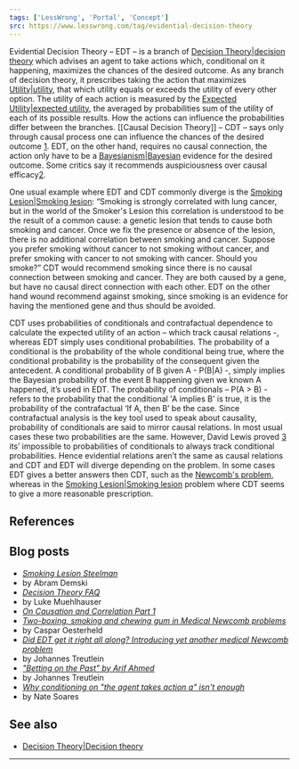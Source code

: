 ```yaml
---
tags: ['LessWrong', 'Portal', 'Concept']
src: https://www.lesswrong.com/tag/evidential-decision-theory
---
```


Evidential Decision Theory – EDT – is a branch of [Decision Theory|decision theory](https://www.lesswrong.com/tag/decision-theory) which advises an agent to take actions which, conditional on it happening, maximizes the chances of the desired outcome. As any branch of decision theory, it prescribes taking the action that maximizes [Utility|utility](https://www.lesswrong.com/tag/utility), that which utility equals or exceeds the utility of every other option. The utility of each action is measured by the [Expected Utility|expected utility](https://www.lesswrong.com/tag/expected-utility), the averaged by probabilities sum of the utility of each of its possible results. How the actions can influence the probabilities differ between the branches. [[Causal Decision Theory]] – CDT – says only through causal process one can influence the chances of the desired outcome [1](#fn1). EDT, on the other hand, requires no causal connection, the action only have to be a [Bayesianism|Bayesian](https://www.lesswrong.com/tag/bayesianism) evidence for the desired outcome. Some critics say it recommends auspiciousness over causal efficacy[2](#fn2).

One usual example where EDT and CDT commonly diverge is the [Smoking Lesion|Smoking lesion](https://www.lesswrong.com/tag/smoking-lesion): “Smoking is strongly correlated with lung cancer, but in the world of the Smoker's Lesion this correlation is understood to be the result of a common cause: a genetic lesion that tends to cause both smoking and cancer. Once we fix the presence or absence of the lesion, there is no additional correlation between smoking and cancer. Suppose you prefer smoking without cancer to not smoking without cancer, and prefer smoking with cancer to not smoking with cancer. Should you smoke?” CDT would recommend smoking since there is no causal connection between smoking and cancer. They are both caused by a gene, but have no causal direct connection with each other. EDT on the other hand wound recommend against smoking, since smoking is an evidence for having the mentioned gene and thus should be avoided.

CDT uses probabilities of conditionals and contrafactual dependence to calculate the expected utility of an action – which track causal relations -, whereas EDT simply uses conditional probabilities. The probability of a conditional is the probability of the whole conditional being true, where the conditional probability is the probability of the consequent given the antecedent. A conditional probability of B given A - P(B|A) -, simply implies the Bayesian probability of the event B happening given we known A happened, it’s used in EDT. The probability of conditionals – P(A > B) - refers to the probability that the conditional 'A implies B' is true, it is the probability of the contrafactual ‘If A, then B’ be the case. Since contrafactual analysis is the key tool used to speak about causality, probability of conditionals are said to mirror causal relations. In most usual cases these two probabilities are the same. However, David Lewis proved [3](#fn3) its’ impossible to probabilities of conditionals to always track conditional probabilities. Hence evidential relations aren’t the same as causal relations and CDT and EDT will diverge depending on the problem. In some cases EDT gives a better answers then CDT, such as the [Newcomb's problem](https://www.lesswrong.com/tag/newcomb-s-problem), whereas in the [Smoking Lesion|Smoking lesion](https://www.lesswrong.com/tag/smoking-lesion) problem where CDT seems to give a more reasonable prescription.

## References
## Blog posts
- [*Smoking Lesion Steelman*](https://agentfoundations.org/item?id=1525)
-  by Abram Demski
- [*Decision Theory FAQ*](http://lesswrong.com/lw/gu1/decision_theory_faq/)
-  by Luke Muehlhauser
- [*On Causation and Correlation Part 1*](https://casparoesterheld.files.wordpress.com/2016/12/almond_edt_1.pdf)
- [*Two-boxing, smoking and chewing gum in Medical Newcomb problems*](http://lesswrong.com/lw/men/twoboxing_smoking_and_chewing_gum_in_medical/)
-  by Caspar Oesterheld
- [*Did EDT get it right all along? Introducing yet another medical Newcomb problem*](http://lesswrong.com/r/discussion/lw/oih/did_edt_get_it_right_all_along_introducing_yet/)
-  by Johannes Treutlein
- [*"Betting on the Past" by Arif Ahmed*](https://casparoesterheld.com/2017/02/06/betting-on-the-past-by-arif-ahmed/)
-  by Johannes Treutlein
- [*Why conditioning on "the agent takes action a" isn't enough*](https://agentfoundations.org/item?id=92)
-  by Nate Soares

## See also
- [Decision Theory|Decision theory](https://www.lesswrong.com/tag/decision-theory)



---


